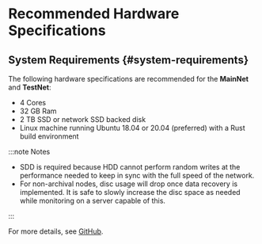 # Recommended Hardware Specifications

## System Requirements {#system-requirements}

The following hardware specifications are recommended for the **MainNet** and **TestNet**:

-   4 Cores
-   32 GB Ram
-   2 TB SSD or network SSD backed disk
-   Linux machine running Ubuntu 18.04 or 20.04 (preferred) with a Rust build environment

:::note Notes

- SDD is required because HDD cannot perform random writes at the performance needed to keep in sync with the full speed of the network.
- For non-archival nodes, disc usage will drop once data recovery is implemented. It is safe to slowly increase the disc space as needed while monitoring on a server capable of this.

:::

For more details, see [GitHub](https://github.com/casper-network/casper-node).
